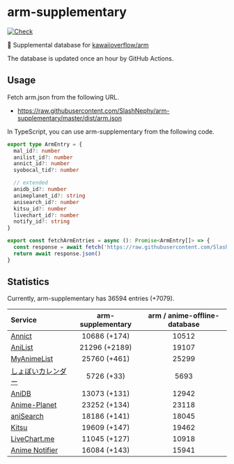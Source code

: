 # arm-supplementary

[![Check](https://github.com/SlashNephy/arm-supplementary/actions/workflows/check-node.yml/badge.svg)](https://github.com/SlashNephy/arm-supplementary/actions/workflows/check-node.yml)

💊 Supplemental database for [kawaiioverflow/arm](https://github.com/kawaiioverflow/arm)

The database is updated once an hour by GitHub Actions.

## Usage

Fetch arm.json from the following URL.

- https://raw.githubusercontent.com/SlashNephy/arm-supplementary/master/dist/arm.json

In TypeScript, you can use arm-supplementary from the following code.

```TypeScript
export type ArmEntry = {
  mal_id?: number
  anilist_id?: number
  annict_id?: number
  syobocal_tid?: number

  // extended
  anidb_id?: number
  animeplanet_id?: string
  anisearch_id?: number
  kitsu_id?: number
  livechart_id?: number
  notify_id?: string
}

export const fetchArmEntries = async (): Promise<ArmEntry[]> => {
  const response = await fetch('https://raw.githubusercontent.com/SlashNephy/arm-supplementary/master/dist/arm.json')
  return await response.json()
}
```

## Statistics

Currently, arm-supplementary has 36594 entries (+7079).

| Service                                     | arm-supplementary | arm / anime-offline-database |
| :------------------------------------------ | :---------------: | :--------------------------: |
| [Annict](https://annict.com)                |   10686 (+174)    |            10512             |
| [AniList](https://anilist.co)               |   21296 (+2189)   |            19107             |
| [MyAnimeList](https://myanimelist.net)      |   25760 (+461)    |            25299             |
| [しょぼいカレンダー](https://cal.syoboi.jp) |    5726 (+33)     |             5693             |
| [AniDB](https://anidb.net)                  |   13073 (+131)    |            12942             |
| [Anime-Planet](https://anime-planet.com)    |   23252 (+134)    |            23118             |
| [aniSearch](https://anisearch.com)          |   18186 (+141)    |            18045             |
| [Kitsu](https://kitsu.io)                   |   19609 (+147)    |            19462             |
| [LiveChart.me](https://livechart.me)        |   11045 (+127)    |            10918             |
| [Anime Notifier](https://notify.moe)        |   16084 (+143)    |            15941             |
